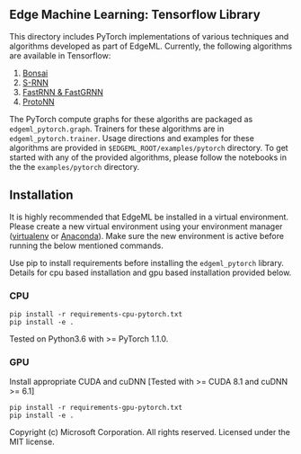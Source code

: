 ## Edge Machine Learning: Tensorflow Library 

This directory includes PyTorch implementations of various techniques and
algorithms developed as part of EdgeML. Currently, the following algorithms are
available in Tensorflow:

1. [Bonsai](../docs/publications/Bonsai.pdf)
2. [S-RNN](../docs/publications/srnn-??.pdf)
3. [FastRNN & FastGRNN](../docs/publications/FastGRNN.pdf)
4. [ProtoNN](../docs/publications/ProtoNN.pdf)

The PyTorch compute graphs for these algoriths are packaged as `edgeml_pytorch.graph`.
Trainers for these algorithms are in `edgeml_pytorch.trainer`. 
Usage directions and examples for these algorithms are provided in 
`$EDGEML_ROOT/examples/pytorch` directory. To get started with any 
of the provided algorithms, please follow the notebooks in the the 
`examples/pytorch` directory.

## Installation


It is highly recommended that EdgeML be installed in a virtual environment. 
Please create a new virtual environment using your environment manager ([virtualenv](https://virtualenv.pypa.io/en/stable/userguide/#usage) or [Anaconda](https://docs.conda.io/projects/conda/en/latest/user-guide/tasks/manage-environments.html#creating-an-environment-with-commands)).
Make sure the new environment is active before running the below mentioned commands.

Use pip to install requirements before installing the `edgeml_pytorch` library.
Details for cpu based installation and gpu based installation provided below.

### CPU

``` 
pip install -r requirements-cpu-pytorch.txt
pip install -e .
```

Tested on Python3.6 with >= PyTorch 1.1.0.

### GPU

Install appropriate CUDA and cuDNN [Tested with >= CUDA 8.1 and cuDNN >= 6.1]

```
pip install -r requirements-gpu-pytorch.txt
pip install -e .
```

Copyright (c) Microsoft Corporation. All rights reserved.
Licensed under the MIT license.
